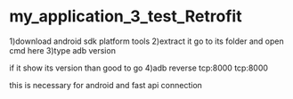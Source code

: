 # my_application_3_test_Retrofit
1)download android sdk platform tools
2)extract it go to its folder and open cmd here
3)type adb version

if it show its version
than good to go
4)adb reverse tcp:8000 tcp:8000

this is necessary for android and fast api connection
